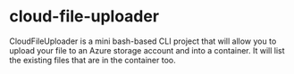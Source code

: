 # cloud-file-uploader
CloudFileUploader is a mini bash-based CLI project that will allow you to upload your file to an Azure storage account and into a container. It will list the existing files that are in the container too. 

